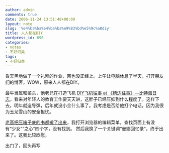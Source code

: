 ```yaml
---
author: admin
comments: true
date: 2006-11-24 13:51:48+00:00
layout: note
slug: '%e4%ba%ba%e4%ba%ba%e9%83%bd%e5%9c%a8diy'
title: 人人都在DIY
wordpress_id: 696
categories:
- notes
- 不好归类
tags:
- 不好归类
---
```


昏天黑地做了一个礼拜的作业，网也没正经上。上午让电脑休息了半天，打开朋友们的博客，WOW，原来人人都在DIY。

最牛当属和菜头，他老兄在打造飞机 [DIY飞机往事 at 《槽边往事》—比特海日志](http://www.caobian.info/?p=1398)。看来对年轻人的教育工作要天天讲，这胖子已经压抑到什么程度了。这样下去，明年就造导弹，后年就没小金什么事了。我考虑是否给他打个电话，因为我很为玉龙雪山的安全担忧。

[老高把压箱子底的书都搬了出来](http://www.golao.com/post/294.html)，我打开浏览器的编辑菜单，查找页面上有没有“少女”“之心”四个字，没有找到。 然后我换了一个关键词“曼娜回忆录”，终于出来了。这我比较欣慰，

出门了，回头再写

